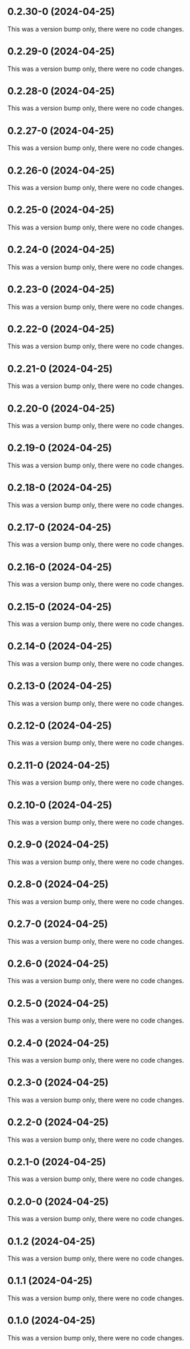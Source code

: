 ## 0.2.30-0 (2024-04-25)

This was a version bump only, there were no code changes.

## 0.2.29-0 (2024-04-25)

This was a version bump only, there were no code changes.

## 0.2.28-0 (2024-04-25)

This was a version bump only, there were no code changes.

## 0.2.27-0 (2024-04-25)

This was a version bump only, there were no code changes.

## 0.2.26-0 (2024-04-25)

This was a version bump only, there were no code changes.

## 0.2.25-0 (2024-04-25)

This was a version bump only, there were no code changes.

## 0.2.24-0 (2024-04-25)

This was a version bump only, there were no code changes.

## 0.2.23-0 (2024-04-25)

This was a version bump only, there were no code changes.

## 0.2.22-0 (2024-04-25)

This was a version bump only, there were no code changes.

## 0.2.21-0 (2024-04-25)

This was a version bump only, there were no code changes.

## 0.2.20-0 (2024-04-25)

This was a version bump only, there were no code changes.

## 0.2.19-0 (2024-04-25)

This was a version bump only, there were no code changes.

## 0.2.18-0 (2024-04-25)

This was a version bump only, there were no code changes.

## 0.2.17-0 (2024-04-25)

This was a version bump only, there were no code changes.

## 0.2.16-0 (2024-04-25)

This was a version bump only, there were no code changes.

## 0.2.15-0 (2024-04-25)

This was a version bump only, there were no code changes.

## 0.2.14-0 (2024-04-25)

This was a version bump only, there were no code changes.

## 0.2.13-0 (2024-04-25)

This was a version bump only, there were no code changes.

## 0.2.12-0 (2024-04-25)

This was a version bump only, there were no code changes.

## 0.2.11-0 (2024-04-25)

This was a version bump only, there were no code changes.

## 0.2.10-0 (2024-04-25)

This was a version bump only, there were no code changes.

## 0.2.9-0 (2024-04-25)

This was a version bump only, there were no code changes.

## 0.2.8-0 (2024-04-25)

This was a version bump only, there were no code changes.

## 0.2.7-0 (2024-04-25)

This was a version bump only, there were no code changes.

## 0.2.6-0 (2024-04-25)

This was a version bump only, there were no code changes.

## 0.2.5-0 (2024-04-25)

This was a version bump only, there were no code changes.

## 0.2.4-0 (2024-04-25)

This was a version bump only, there were no code changes.

## 0.2.3-0 (2024-04-25)

This was a version bump only, there were no code changes.

## 0.2.2-0 (2024-04-25)

This was a version bump only, there were no code changes.

## 0.2.1-0 (2024-04-25)

This was a version bump only, there were no code changes.

## 0.2.0-0 (2024-04-25)

This was a version bump only, there were no code changes.

## 0.1.2 (2024-04-25)

This was a version bump only, there were no code changes.

## 0.1.1 (2024-04-25)

This was a version bump only, there were no code changes.

## 0.1.0 (2024-04-25)

This was a version bump only, there were no code changes.
